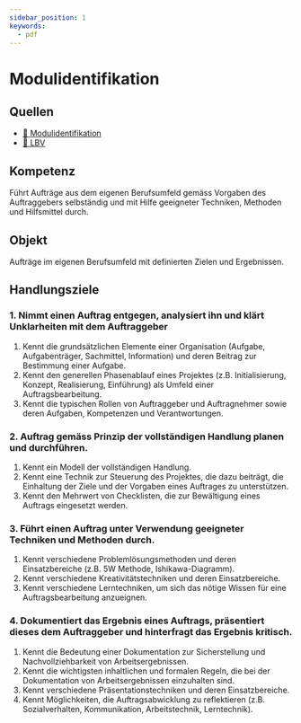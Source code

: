 ```yaml
---
sidebar_position: 1
keywords:
  - pdf
---
```


# Modulidentifikation

## Quellen

- [:paperclip: Modulidentifikation](https://www.modulbaukasten.ch/module/431/2/de-DE)
- [:paperclip: LBV](https://www.modulbaukasten.ch/module/431/2/de-DE?lbv=0)

## Kompetenz

Führt Aufträge aus dem eigenen Berufsumfeld gemäss Vorgaben des Auftraggebers selbständig und mit Hilfe geeigneter Techniken, Methoden und Hilfsmittel durch.

## Objekt
Aufträge im eigenen Berufsumfeld mit definierten Zielen und Ergebnissen.

## Handlungsziele

### 1. Nimmt einen Auftrag entgegen, analysiert ihn und klärt Unklarheiten mit dem Auftraggeber

1. Kennt die grundsätzlichen Elemente einer Organisation (Aufgabe, Aufgabenträger, Sachmittel, Information) und deren Beitrag zur Bestimmung einer Aufgabe.
2. Kennt den generellen Phasenablauf eines Projektes (z.B. Initialisierung, Konzept, Realisierung, Einführung) als Umfeld einer Auftragsbearbeitung.
3. Kennt die typischen Rollen von Auftraggeber und Auftragnehmer sowie deren Aufgaben, Kompetenzen und Verantwortungen.

### 2. Auftrag gemäss Prinzip der vollständigen Handlung planen und durchführen.

1. Kennt ein Modell der vollständigen Handlung.
2. Kennt eine Technik zur Steuerung des Projektes, die dazu beiträgt, die Einhaltung der Ziele und der Vorgaben eines Auftrages zu unterstützen.
3. Kennt den Mehrwert von Checklisten, die zur Bewältigung eines Auftrags eingesetzt werden.

### 3. Führt einen Auftrag unter Verwendung geeigneter Techniken und Methoden durch.

1. Kennt verschiedene Problemlösungsmethoden und deren Einsatzbereiche (z.B. 5W Methode, Ishikawa-Diagramm).
2. Kennt verschiedene Kreativitätstechniken und deren Einsatzbereiche.
3. Kennt verschiedene Lerntechniken, um sich das nötige Wissen für eine Auftragsbearbeitung anzueignen.

### 4. Dokumentiert das Ergebnis eines Auftrags, präsentiert dieses dem Auftraggeber und hinterfragt das Ergebnis kritisch.

1. Kennt die Bedeutung einer Dokumentation zur Sicherstellung und Nachvollziehbarkeit von Arbeitsergebnissen.
2. Kennt die wichtigsten inhaltlichen und formalen Regeln, die bei der Dokumentation von Arbeitsergebnissen einzuhalten sind.
3. Kennt verschiedene Präsentationstechniken und deren Einsatzbereiche.
4. Kennt Möglichkeiten, die Auftragsabwicklung zu reflektieren (z.B. Sozialverhalten, Kommunikation, Arbeitstechnik, Lerntechnik).


